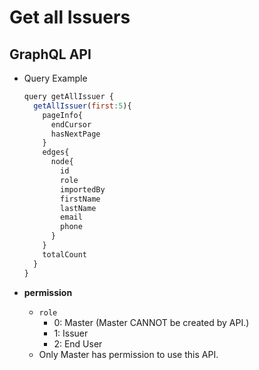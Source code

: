 
# Get all Issuers

## GraphQL API

- Query Example
  ```javascript
  query getAllIssuer {
    getAllIssuer(first:5){
      pageInfo{
        endCursor
        hasNextPage
      }
      edges{
        node{
          id
          role
          importedBy
          firstName
          lastName
          email
          phone
        }
      }
      totalCount
    }
  }
  ```


- **permission**
  - `role`
    - 0: Master (Master CANNOT be created by API.)
    - 1: Issuer
    - 2: End User
  - Only Master has permission to use this API.
